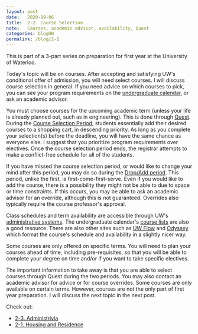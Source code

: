 ```yaml
---
layout: post
date:   2020-09-06
title:  2-2. Course Selection
note:   Courses, academic advisor, availability, Quest
categories: blogUW
permalink: /blog/2-2
---
```

This is part of a 3-part series on preparation for first year at the University of Waterloo.

Today's topic will be on courses. After accepting and satisfying UW's conditional offer of admission, you will need select courses. I will discuss course selection in general. If you need advice on which courses to pick, you can see your program requirements on the [undergraduate calendar](http://ugradcalendar.uwaterloo.ca/page/uWaterloo-Undergraduate-Calendar-Access), or ask an academic advisor.

You must choose courses for the upcoming academic term (unless your life is already planned out, such as in engineering). This is done through [Quest](https://uwaterloo.ca/quest/). During the [Course Selection Period](https://uwaterloo.ca/registrar/registering-courses/course-selection-period), students essentially add their desired courses to a shopping cart, in descending priority. As long as you complete your selection(s) before the deadline, you will have the same chance as everyone else. I suggest that you prioritize program requirements over electives. Once the course selection period ends, the registrar attempts to make a conflict-free schedule for all of the students.

If you have missed the course selection period, or would like to change your mind after this period, you may do so during the [Drop/Add period](https://uwaterloo.ca/registrar/registering-courses/dropadd-period). This period, unlike the first, is first-come-first-serve. Even if you would like to add the course, there is a possibility they might not be able to due to space or time constraints. If this occurs, you may be able to ask an academic advisor for an override, although this is not guaranteed. Overrides also typically require the course professor's approval.

Class schedules and term availability are accessible through UW's [administrative systems](http://www.adm.uwaterloo.ca/infocour/CIR/SA/under.html). The undergraduate calendar's [course lists](http://ugradcalendar.uwaterloo.ca/page/Course-Descriptions-Index) are also a good resource. There are also other sites such as [UW Flow](https://uwflow.com/) and [Odyssey](https://cs.uwaterloo.ca/cscf/teaching/schedule/) which format the course's schedule and availability in a slightly nicer way.

Some courses are only offered on specific terms. You will need to plan your courses ahead of time, including pre-requisites, so that you will be able to complete your degree on time and/or if you want to take specific electives.

The important information to take away is that you are able to select courses through Quest during the two periods. You may also contact an academic advisor for advice or for course overrides. Some courses are only available on certain terms. However, courses are not the only part of first year preparation. I will discuss the next topic in the next post.

Check out:

* [2-3. Administrivia](/blog/2-3)
* [2-1. Housing and Residence](/blog/2-1)
